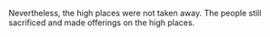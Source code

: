 Nevertheless, the high places were not taken away. The people still sacrificed and made offerings on the high places.
